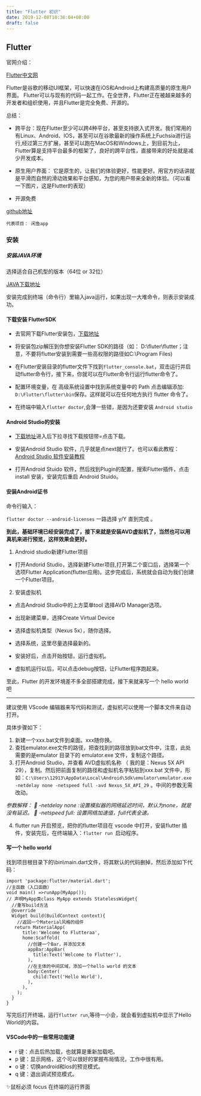 ```yaml
---
title: "Flutter 初识"
date: 2019-12-08T10:36:04+08:00
draft: false
---
```


## Flutter


官网介绍：

[Flutter中文网](https://book.flutterchina.club/chapter1/flutter_intro.html)

Flutter是谷歌的移动UI框架，可以快速在iOS和Android上构建高质量的原生用户界面。 Flutter可以与现有的代码一起工作。在全世界，Flutter正在被越来越多的开发者和组织使用，并且Flutter是完全免费、开源的。

总结：

* 跨平台：现在Flutter至少可以跨4种平台，甚至支持嵌入式开发。我们常用的有Linux、Android、IOS，甚至可以在谷歌最新的操作系统上Fuchsia进行运行,经过第三方扩展，甚至可以跑在MacOS和Windows上，到目前为止，Flutter算是支持平台最多的框架了，良好的跨平台性，直接带来的好处就是减少开发成本。

* 原生用户界面： 它是原生的，让我们的体验更好，性能更好。用官方的话讲就是平滑而自然的滑动效果和平台感知，为您的用户带来全新的体验。（可以看一下图片，这是Flutter的表现）

* 开源免费

[github地址](https://github.com/Solido/awesome-flutter)

`代表项目： 闲鱼app`

### 安装

##### 安装JAVA环境

选择适合自己机型的版本（64位 or 32位）

[JAVA下载地址](https://www.oracle.com/technetwork/java/javase/downloads/jdk8-downloads-2133151.html)

安装完成到终端（命令行）里输入java运行，如果出现一大堆命令，则表示安装成功。

#### 下载安装 FlutterSDK

* 去官网下载Flutter安装包，[下载地址](https://flutter.io/sdk-archive/#windows)

* 将安装包zip解压到你想安装Flutter SDK的路径（如： D:\fluter\flutter；注意，不要将flutter安装到需要一些高权限的路径如C:\Program Files\)

* 在Flutter安装目录的flutter文件下找到`flutter_console.bat`，双击运行并启动flutter命令行，接下来，你就可以在Flutter命令行运行flutter命令了。

* 配置环境变量，在 高级系统设置中找到系统变量中的 Path 点击编辑添加: `D:\Flutter\flutter\bin`保存。这样就可以在任何地方执行 flutter 命令了。

* 在终端中输入`flutter doctor`,会薄一些错，是因为还要安装 `Android studio`

#### Android Studio的安装

* [下载地址](
https://developer.android.com/)进入后下拉寻找下载按钮带=点击下载。

* 安装Android Studio 软件，几乎就是点next就行了。也可以看此教程：
[
Android Studio 软件安装教程](https://www.cnblogs.com/xiadewang/p/7820377.html)

* 打开Android Stuido 软件，然后找到Plugin的配置，搜索Flutter插件，点击 install 安装，安装完后重启 Android Stuido。

#### 安装Android证书

命令行输入：

`flutter doctor --android-licenses`
一路选择 y/Y 直到完成 。

**到此，基础环境已经安装完成了，接下来就是安装AVD虚拟机了，当然也可以用真机来进行预览，这样效果会更好。**
 
1. Android studio新建Flutter项目

* 打开Andorid Studio，选择新建Flutter项目,打开第二个窗口后，选择第一个选项Flutter Application(flutter应用)。这步完成后，系统就会自动为我们创建一个Flutter项目。

2. 安装虚拟机

* 点击Android Studio中的上方菜单tool 选择AVD Manager选项。
* 出现新建菜单，选择Create Virtual Device

* 选择虚拟机类型（Nexus 5x），随你选择。

* 选择系统，这里尽量选择最新的。

* 安装好后，点击开始按钮，运行虚拟机。

* 虚拟机运行以后，可以点击debug按钮，让Flutter程序跑起来。

至此，Flutter 的开发环境差不多全部搭建完成，接下来就来写一个 hello world 吧

-------

建议使用  VScode 编辑器来写代码和测试，虚拟机可以使用一个脚本文件来自动打开。

具体步骤如下：

1. 新建一个xxx.bat文件到桌面。xxx随你换。
2. 查找emulator.exe文件的路径，把查找到的路径放到bat文件中，注意，此处需要的是emulator 目录下的 emulator.exe 文件，复制这个路径。
3. 打开Android Studio，并查看 AVD虚拟机名称 （ 我的是：Nexus 5X API 29），复制。然后把前面复制的路径和虚拟机名字粘贴到xxx.bat 文件中，形如：`C:\Users\12913\AppData\Local\Android\Sdk\emulator\emulator.exe -netdelay none -netspeed full -avd Nexus_5X_API_29` 。中间的参数无需改动。

*参数解释：
🎈 -netdelay none :设置模拟器的网络延迟时间，默认为none，就是没有延迟。
🎈 -netspeed full: 设置网络加速值，full代表全速。*

4. flutter run 开启预览，把你的flutter项目在 vscode 中打开，安装flutter 插件，安装完后，在终端输入：`flutter run `启动程序。

#### 写一个 hello world 

找到项目根目录下的\bin\main.dart文件，将其默认的代码删掉，然后添加如下代码：

```
import 'package:flutter/material.dart';
//主函数（入口函数）
void main() =>runApp(MyApp());
// 声明MyApp类class MyApp extends StatelessWidget{
  //重写build方法
  @override
  Widget build(BuildContext context){
    //返回一个Material风格的组件
   return MaterialApp(
      title:'Welcome to Flutteraa',
      home:Scaffold(
        //创建一个Bar，并添加文本
        appBar:AppBar(
          title:Text('Welcome to Flutter'),
        ),
        //在主体的中间区域，添加一个hello world 的文本
        body:Center(
          child:Text('Hello World'),
        ),
      ),
    );
  }
}
```

写完后打开终端，运行`flutter run`,等待一小会，就会看到虚拟机中显示了Hello World的内容。

#### VSCode中的一些常用功能键

* r 键：点击后热加载，也就算是重新加载吧。
* p 键：显示网格，这个可以很好的掌握布局情况，工作中很有用。
* o 键：切换android和ios的预览模式。
* q 键：退出调试预览模式。

✨鼠标必须 focus 在终端的运行界面
